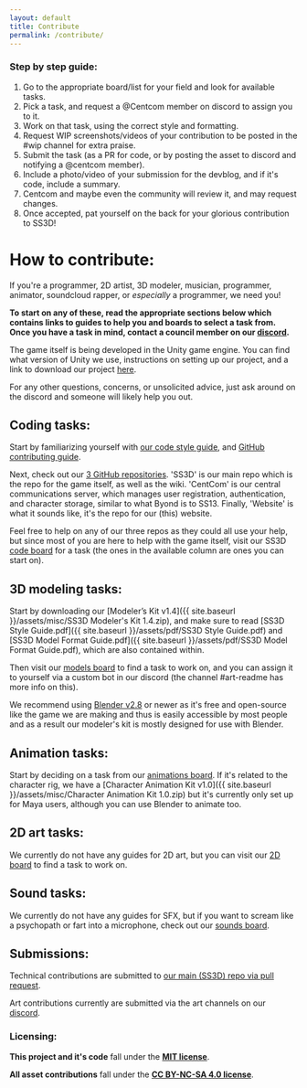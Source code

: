 ```yaml
---
layout: default
title: Contribute
permalink: /contribute/
---
```


### Step by step guide:

1. Go to the appropriate board/list for your field and look for available tasks.
2. Pick a task, and request a @Centcom member on discord to assign you to it.
3. Work on that task, using the correct style and formatting.
4. Request WIP screenshots/videos of your contribution to be posted in the #wip channel for extra praise.
5. Submit the task (as a PR for code, or by posting the asset to discord and notifying a @centcom member).
6. Include a photo/video of your submission for the devblog, and if it's code, include a summary.
7. Centcom and maybe even the community will review it, and may request changes.
8. Once accepted, pat yourself on the back for your glorious contribution to SS3D!

# How to contribute:

If you're a programmer, 2D artist, 3D modeler, musician, programmer, animator, soundcloud rapper, or *especially* a programmer, we need you!

**To start on any of these, read the appropriate sections below which contains links to guides to help you and boards to select a task from. Once you have a task in mind, contact a council member on our [discord](https://discord.gg/3ny9tdH).**

The game itself is being developed in the Unity game engine. You can find what version of Unity we use, instructions on setting up our project, and a link to download our project [here](https://github.com/RE-SS3D/SS3D).

For any other questions, concerns, or unsolicited advice, just ask around on the discord and someone will likely help you out.

## Coding tasks:

Start by familiarizing yourself with [our code style guide](https://github.com/RE-SS3D/SS3D/blob/master/StyleGuides/C_SHARP.md), and [GitHub contributing guide](https://github.com/RE-SS3D/SS3D/blob/master/CONTRIBUTING.md).

Next, check out our [3 GitHub repositories](https://github.com/RE-SS3D). 'SS3D' is our main repo which is the repo for the game itself, as well as the wiki. 'CentCom' is our central communications server, which manages user registration, authentication, and character storage, similar to what Byond is to SS13. Finally, 'Website' is what it sounds like, it's the repo for our (this) website.

Feel free to help on any of our three repos as they could all use your help, but since most of you are here to help with the game itself, visit our SS3D [code board](https://github.com/RE-SS3D/SS3D/projects/2) for a task (the ones in the available column are ones you can start on).

## 3D modeling tasks:

Start by downloading our [Modeler’s Kit v1.4]({{ site.baseurl }}/assets/misc/SS3D Modeler's Kit 1.4.zip), and make sure to read [SS3D Style Guide.pdf]({{ site.baseurl }}/assets/pdf/SS3D Style Guide.pdf) and [SS3D Model Format Guide.pdf]({{ site.baseurl }}/assets/pdf/SS3D Model Format Guide.pdf), which are also contained within.

Then visit our [models board](https://trello.com/b/ZVcDitv0/ss3d-model-list) to find a task to work on, and you can assign it to yourself via a custom bot in our discord (the channel #art-readme has more info on this).

We recommend using [Blender v2.8](https://www.blender.org/download/releases/) or newer as it's free and open-source like the game we are making and thus is easily accessible by most people and as a result our modeler's kit is mostly designed for use with Blender.

## Animation tasks:

Start by deciding on a task from our [animations board](https://trello.com/b/xZ5bhNWw/ss3d-animations). If it's related to the character rig, we have a [Character Animation Kit v1.0]({{ site.baseurl }}/assets/misc/Character Animation Kit 1.0.zip) but it's currently only set up for Maya users, although you can use Blender to animate too.

## 2D art tasks:

We currently do not have any guides for 2D art, but you can visit our [2D board](https://trello.com/b/XVZ95Hjq/ss3d-2d) to find a task to work on.

## Sound tasks:

We currently do not have any guides for SFX, but if you want to scream like a psychopath or fart into a microphone, check out our [sounds board](https://trello.com/b/k6pWgJE0/ss3d-sound-design).

## Submissions:

Technical contributions are submitted to [our main (SS3D) repo via pull request](https://github.com/RE-SS3D/SS3D/pulls).

Art contributions currently are submitted via the art channels on our [discord](https://discord.gg/3ny9tdH).

### Licensing:

**This project and it's code** fall under the [**MIT license**](https://github.com/RE-SS3D/SS3D/blob/master/LICENSE-CODE).

**All asset contributions** fall under the [**CC BY-NC-SA 4.0 license**](https://github.com/RE-SS3D/SS3D/blob/master/LICENCE-ASSETS).

